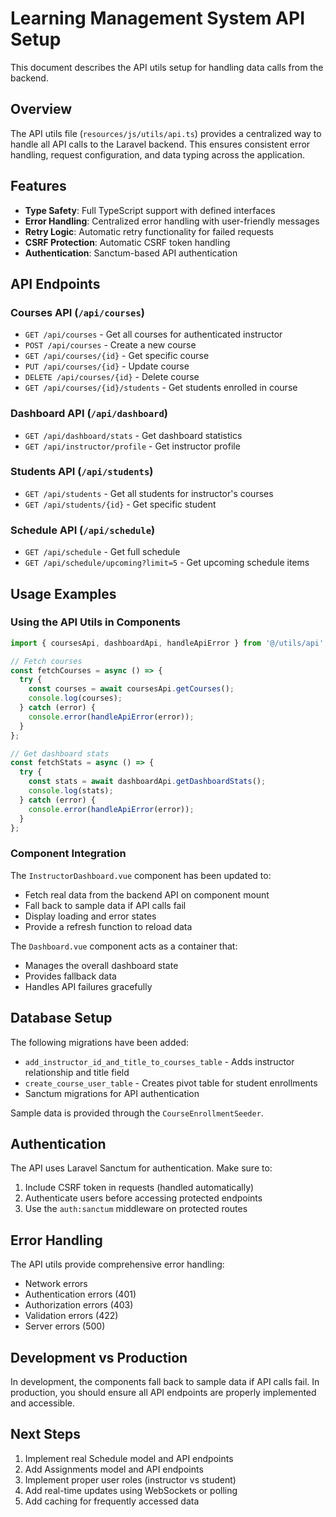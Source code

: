 # Learning Management System API Setup

This document describes the API utils setup for handling data calls from the backend.

## Overview

The API utils file (`resources/js/utils/api.ts`) provides a centralized way to handle all API calls to the Laravel backend. This ensures consistent error handling, request configuration, and data typing across the application.

## Features

- **Type Safety**: Full TypeScript support with defined interfaces
- **Error Handling**: Centralized error handling with user-friendly messages
- **Retry Logic**: Automatic retry functionality for failed requests
- **CSRF Protection**: Automatic CSRF token handling
- **Authentication**: Sanctum-based API authentication

## API Endpoints

### Courses API (`/api/courses`)
- `GET /api/courses` - Get all courses for authenticated instructor
- `POST /api/courses` - Create a new course
- `GET /api/courses/{id}` - Get specific course
- `PUT /api/courses/{id}` - Update course
- `DELETE /api/courses/{id}` - Delete course
- `GET /api/courses/{id}/students` - Get students enrolled in course

### Dashboard API (`/api/dashboard`)
- `GET /api/dashboard/stats` - Get dashboard statistics
- `GET /api/instructor/profile` - Get instructor profile

### Students API (`/api/students`)
- `GET /api/students` - Get all students for instructor's courses
- `GET /api/students/{id}` - Get specific student

### Schedule API (`/api/schedule`)
- `GET /api/schedule` - Get full schedule
- `GET /api/schedule/upcoming?limit=5` - Get upcoming schedule items

## Usage Examples

### Using the API Utils in Components

```typescript
import { coursesApi, dashboardApi, handleApiError } from '@/utils/api';

// Fetch courses
const fetchCourses = async () => {
  try {
    const courses = await coursesApi.getCourses();
    console.log(courses);
  } catch (error) {
    console.error(handleApiError(error));
  }
};

// Get dashboard stats
const fetchStats = async () => {
  try {
    const stats = await dashboardApi.getDashboardStats();
    console.log(stats);
  } catch (error) {
    console.error(handleApiError(error));
  }
};
```

### Component Integration

The `InstructorDashboard.vue` component has been updated to:
- Fetch real data from the backend API on component mount
- Fall back to sample data if API calls fail
- Display loading and error states
- Provide a refresh function to reload data

The `Dashboard.vue` component acts as a container that:
- Manages the overall dashboard state
- Provides fallback data
- Handles API failures gracefully

## Database Setup

The following migrations have been added:
- `add_instructor_id_and_title_to_courses_table` - Adds instructor relationship and title field
- `create_course_user_table` - Creates pivot table for student enrollments
- Sanctum migrations for API authentication

Sample data is provided through the `CourseEnrollmentSeeder`.

## Authentication

The API uses Laravel Sanctum for authentication. Make sure to:
1. Include CSRF token in requests (handled automatically)
2. Authenticate users before accessing protected endpoints
3. Use the `auth:sanctum` middleware on protected routes

## Error Handling

The API utils provide comprehensive error handling:
- Network errors
- Authentication errors (401)
- Authorization errors (403)
- Validation errors (422)
- Server errors (500)

## Development vs Production

In development, the components fall back to sample data if API calls fail. In production, you should ensure all API endpoints are properly implemented and accessible.

## Next Steps

1. Implement real Schedule model and API endpoints
2. Add Assignments model and API endpoints
3. Implement proper user roles (instructor vs student)
4. Add real-time updates using WebSockets or polling
5. Add caching for frequently accessed data